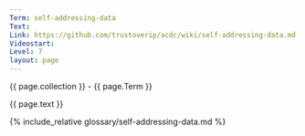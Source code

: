 ```yaml
---
Term: self-addressing-data
Text: 
Link: https://github.com/trustoverip/acdc/wiki/self-addressing-data.md
Videostart: 
Level: 7
layout: page
---
```


{{ page.collection }} - {{ page.Term }}

   {{ page.text }}

{% include_relative glossary/self-addressing-data.md %}
